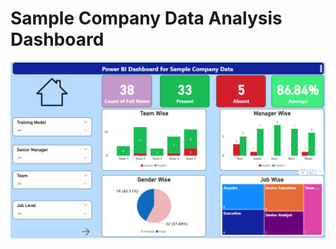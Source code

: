 # Sample Company Data Analysis Dashboard
![Dashboard Screenshot](https://github.com/Gajaluxan/sample-company-data-analysis-project-with-excel-and-powerbi/blob/main/Sample%20Company%20Data%20Analysis.png)
